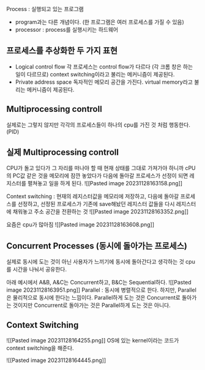 Process : 실행되고 있는 프로그램
- program과는 다른 개념이다. (한 프로그램은 여러 프로세스를 가질 수 있음)
- processor : process를 실행시키는 하드웨어

## 프로세스를 추상화한 두 가지 표현
- Logical control flow
각 프로세스는 control flow가 다르다 (각 크롬 창은 하는 일이 다르므로)
context switching이라고 불리는 메커니즘이 제공된다.
- Private address space
독자적인 메모리 공간을 가진다.
virtual memory라고 불리는 메커니즘이 제공된다.

## Multiprocessing controll
실제로는 그렇지 않지만 각각의 프로세스들이 하나의 cpu를 가진 것 처럼 행동한다. (PID)
## 실제 Multiprocessing controll

CPU가 돌고 있다가 그 자리를 떠나야 할 때 현재 상태를 그대로 가져가야 하니까 cPU의 PC값 같은 것을 메모리에 잠깐 놓았다가 다음에 돌아갈 프로세스가 선정이 되면 레지스터를 펼쳐놓고 일을 하게 된다.
![[Pasted image 20231128163158.png]]

Context switching : 현재의 레지스터값을 메모리에 저장하고, 다음에 돌아갈 프로세스를 선정하고, 선정된 프로세스가 기존에 save해놨던 레지스터 값들을 다시 레지스터에 채워놓고 주소 공간을 전환하는 것
![[Pasted image 20231128163352.png]]

요즘은 cpu가 많아짐
![[Pasted image 20231128163608.png]]

## Concurrent Processes (동시에 돌아가는 프로세스)
실제로 동시에 도는 것이 아닌 사용자가 느끼기에 동시에 돌아간다고 생각하는 것 cpu를 시간을 나눠서 공유한다.

아래 예시에서 A&B, A&C는 Concurrent하고, B&C는 Sequential하다.
![[Pasted image 20231128163951.png]]
Parallel : 동시에 병렬적으로 한다. 하지만, Parallel은 물리적으로 동시에 한다는 느낌이다. Parallel하게 도는 것은 Concurrent로 돌아가는 것이지만 Concurrent로 돌아가는 것은 Parallel하게 도는 것은 아니다.

## Context Switching
![[Pasted image 20231128164255.png]]
OS에 있는 kernel이라는 코드가 context switching을 해준다.

![[Pasted image 20231128164445.png]]





